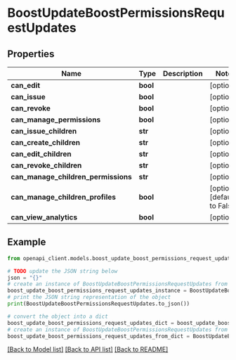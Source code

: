# BoostUpdateBoostPermissionsRequestUpdates


## Properties

Name | Type | Description | Notes
------------ | ------------- | ------------- | -------------
**can_edit** | **bool** |  | [optional] 
**can_issue** | **bool** |  | [optional] 
**can_revoke** | **bool** |  | [optional] 
**can_manage_permissions** | **bool** |  | [optional] 
**can_issue_children** | **str** |  | [optional] 
**can_create_children** | **str** |  | [optional] 
**can_edit_children** | **str** |  | [optional] 
**can_revoke_children** | **str** |  | [optional] 
**can_manage_children_permissions** | **str** |  | [optional] 
**can_manage_children_profiles** | **bool** |  | [optional] [default to False]
**can_view_analytics** | **bool** |  | [optional] 

## Example

```python
from openapi_client.models.boost_update_boost_permissions_request_updates import BoostUpdateBoostPermissionsRequestUpdates

# TODO update the JSON string below
json = "{}"
# create an instance of BoostUpdateBoostPermissionsRequestUpdates from a JSON string
boost_update_boost_permissions_request_updates_instance = BoostUpdateBoostPermissionsRequestUpdates.from_json(json)
# print the JSON string representation of the object
print(BoostUpdateBoostPermissionsRequestUpdates.to_json())

# convert the object into a dict
boost_update_boost_permissions_request_updates_dict = boost_update_boost_permissions_request_updates_instance.to_dict()
# create an instance of BoostUpdateBoostPermissionsRequestUpdates from a dict
boost_update_boost_permissions_request_updates_from_dict = BoostUpdateBoostPermissionsRequestUpdates.from_dict(boost_update_boost_permissions_request_updates_dict)
```
[[Back to Model list]](../README.md#documentation-for-models) [[Back to API list]](../README.md#documentation-for-api-endpoints) [[Back to README]](../README.md)


